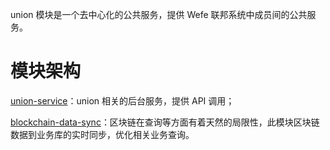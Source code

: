 union 模块是一个去中心化的公共服务，提供 Wefe 联邦系统中成员间的公共服务。

# 模块架构

[union-service](./union-service/README.md)：union 相关的后台服务，提供 API 调用；

[blockchain-data-sync](./blockchain-data-sync/README.md)：区块链在查询等方面有着天然的局限性，此模块区块链数据到业务库的实时同步，优化相关业务查询。

